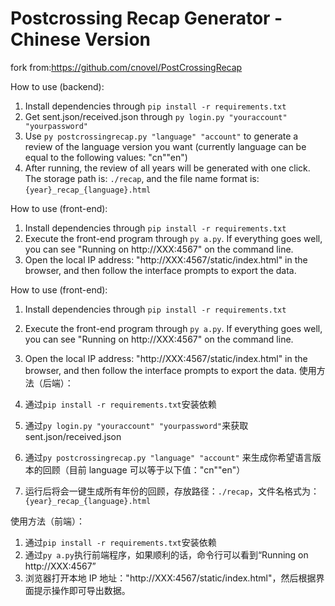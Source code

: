 # Postcrossing Recap Generator - Chinese Version

fork from:https://github.com/cnovel/PostCrossingRecap

How to use (backend):

1. Install dependencies through `pip install -r requirements.txt`
2. Get sent.json/received.json through `py login.py "youraccount" "yourpassword"`
3. Use `py postcrossingrecap.py "language" "account"` to generate a review of the language version you want (currently language can be equal to the following values: "cn"\"en")
4. After running, the review of all years will be generated with one click. The storage path is: `./recap`, and the file name format is: `{year}_recap_{language}.html`

How to use (front-end):

1. Install dependencies through `pip install -r requirements.txt`
2. Execute the front-end program through `py a.py`. If everything goes well, you can see "Running on http://XXX:4567" on the command line.
3. Open the local IP address: "http://XXX:4567/static/index.html" in the browser, and then follow the interface prompts to export the data.

How to use (front-end):

1. Install dependencies through `pip install -r requirements.txt`
2. Execute the front-end program through `py a.py`. If everything goes well, you can see "Running on http://XXX:4567" on the command line.
3. Open the local IP address: "http://XXX:4567/static/index.html" in the browser, and then follow the interface prompts to export the data.
   使用方法（后端）：

4. 通过`pip install -r requirements.txt`安装依赖
5. 通过`py login.py "youraccount" "yourpassword"`来获取 sent.json/received.json
6. 通过`py postcrossingrecap.py "language" "account"` 来生成你希望语言版本的回顾（目前 language 可以等于以下值："cn"\"en"）
7. 运行后将会一键生成所有年份的回顾，存放路径：`./recap`，文件名格式为：`{year}_recap_{language}.html`

使用方法（前端）：

1. 通过`pip install -r requirements.txt`安装依赖
2. 通过`py a.py`执行前端程序，如果顺利的话，命令行可以看到“Running on http://XXX:4567”
3. 浏览器打开本地 IP 地址："http://XXX:4567/static/index.html"，然后根据界面提示操作即可导出数据。

